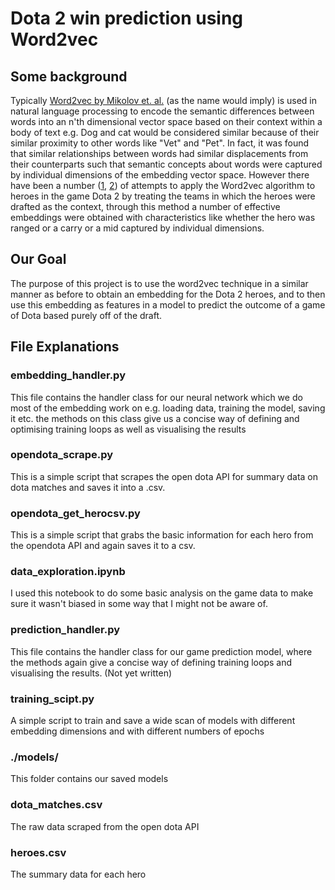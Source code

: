 # Dota 2 win prediction using Word2vec

## Some background
Typically [Word2vec by Mikolov et. al.](https://papers.nips.cc/paper/5021-distributed-representations-of-words-and-phrases-and-their-compositionality.pdf) (as the name would imply) is used in natural language processing to encode the semantic differences between words into an n'th dimensional vector space based on their context within a body of text e.g. Dog and cat would be considered similar because of their similar proximity to other words like "Vet" and "Pet". In fact, it was found that similar relationships between words had similar displacements from their counterparts such that semantic concepts about words were captured by individual dimensions of the embedding vector space. However there have been a number ([1](https://github.com/evanthebouncy/dota_hero_semantic_embedding), [2](http://federicov.github.io/word-embeddings-and-dota2.html)) of attempts to apply the Word2vec algorithm to heroes in the game Dota 2 by treating the teams in which the heroes were drafted as the context, through this method a number of effective embeddings were obtained with characteristics like whether the hero was ranged or a carry or a mid captured by individual dimensions.

## Our Goal
The purpose of this project is to use the word2vec technique in a similar manner as before to obtain an embedding for the Dota 2 heroes, and to then use this embedding as features in a model to predict the outcome of a game of Dota based purely off of the draft.

## File Explanations

### embedding_handler.py

This file contains the handler class for our neural network which we do most of the embedding work on e.g. loading data, training the model, saving it etc. the methods on this class give us a concise way of defining and optimising training loops as well as visualising the results

### opendota_scrape.py

This is a simple script that scrapes the open dota API for summary data on dota matches and saves it into a .csv.

### opendota_get_herocsv.py

This is a simple script that grabs the basic information for each hero from the opendota API and again saves it to a csv.

### data_exploration.ipynb

I used this notebook to do some basic analysis on the game data to make sure it wasn't biased in some way that I might not be aware of.

### prediction_handler.py

This file contains the handler class for our game prediction model, where the methods again give a concise way of defining training loops and visualising the results. (Not yet written)

### training_scipt.py

A simple script to train and save a wide scan of models with different embedding dimensions and with different numbers of epochs

### ./models/

This folder contains our saved models

### dota_matches.csv

The raw data scraped from the open dota API

### heroes.csv

The summary data for each hero
